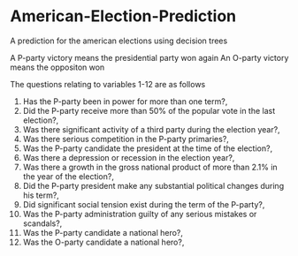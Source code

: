 # American-Election-Prediction
A prediction for the american elections using decision trees

A P-party victory means the presidential party won again
An O-party victory means the oppositon won

The questions relating to variables 1-12 are as follows

1) Has the P-party been in power for more than one term?,
2) Did the P-party receive more than 50% of the popular vote in the last election?,
3) Was there significant activity of a third party during the election year?,
4) Was there serious competition in the P-party primaries?,
5) Was the P-party candidate the president at the time of the election?,
6) Was there a depression or recession in the election year?,
7) Was there a growth in the gross national product of more than 2.1% in the year of the election?,
8) Did the P-party president make any substantial political changes during his term?,
9) Did significant social tension exist during the term of the P-party?,
10) Was the P-party administration guilty of any serious mistakes or scandals?,
11) Was the P-party candidate a national hero?,
12) Was the O-party candidate a national hero?,
